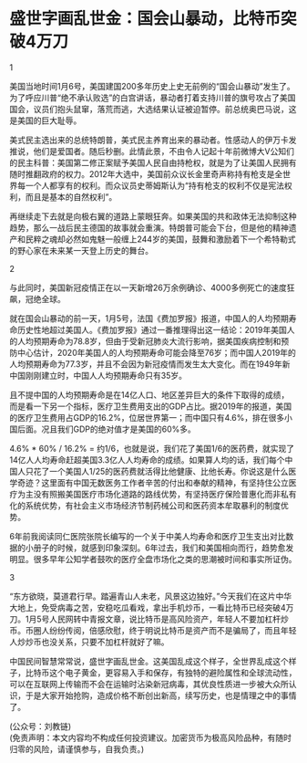 # 盛世字画乱世金：国会山暴动，比特币突破4万刀

1

美国当地时间1月6号，美国建国200多年历史上史无前例的“国会山暴动”发生了。为了呼应川普“绝不承认败选”的白宫讲话，暴动者打着支持川普的旗号攻占了美国国会，议员们抱头鼠窜，落荒而逃，大选结果认证被迫暂停。前总统奥巴马说，这是美国的巨大耻辱。

美式民主选出来的总统特朗普，美式民主养育出来的暴动者。性感动人的伊万卡发推说，他们是爱国者。随后秒删。此情此景，不由令人记起十年前微博大V公知们的民主科普：美国第二修正案赋予美国人民自由持枪权，就是为了让美国人民拥有随时推翻政府的权力。2012年大选中，美国前众议长金里奇声称持有枪支是全世界每一个人都享有的权利。而众议员史蒂姆斯认为“持有枪支的权利不仅是宪法权利，而且是基本的自然权利”。

再继续走下去就是向极右翼的道路上蒙眼狂奔。如果美国的共和政体无法抑制这种趋势，那么一战后民主德国的故事就会重演。特朗普可能会下台，但是他的精神遗产和民粹之魂却必然如鬼魅一般缠上244岁的美国，鼓舞和激励着下一个希特勒式的野心家在未来某一天登上历史的舞台。

2

与此同时，美国新冠疫情正在以一天新增26万余例确诊、4000多例死亡的速度狂飙，冠绝全球。

就在国会山暴动的前一天，1月5号，法国《费加罗报》报道，中国人的人均预期寿命历史性地超过美国人。《费加罗报》通过一番推理得出这一结论：2019年美国人的人均预期寿命为78.8岁，但由于受新冠肺炎大流行影响，据美国疾病控制和预防中心估计，2020年美国人的人均预期寿命可能会降至76岁；而中国人2019年的人均预期寿命为77.3岁，并且不会因为新冠疫情而发生太大变化。而在1949年新中国刚刚建立时，中国人人均预期寿命只有35岁。

且不提中国的人均预期寿命是在14亿人口、地区差异巨大的条件下取得的成绩，而是看一下另一个指标，医疗卫生费用支出的GDP占比。据2019年的报道，美国的医疗卫生费用占GDP的16.2%，位居世界第一；而中国只有4.6%，排在很多小国后面。况且我们GDP的绝对值才是美国的60%多。

4.6% * 60% / 16.2% = 约1/6，也就是说，我们花了美国1/6的医药费，就实现了14亿人人均寿命赶超美国3.3亿人人均寿命的成绩。如果算人均的话，我们每个中国人只花了一个美国人1/25的医药费就活得比他健康、比他长寿。你说这是什么医学奇迹？这里面有中国无数医务工作者辛苦的付出和奉献的精神，有坚持住公立医疗为主没有照搬美国医疗市场化道路的路线优势，有坚持医疗保险普惠化而非私有化的系统优势，有社会主义市场经济节制药械公司和医药资本牟取暴利的制度优势。

6年前我阅读同仁医院张院长编写的一个关于中美人均寿命和医疗卫生支出对比数据的小册子的时候，就感到印象深刻。6年过去，我们和美国相向而行，趋势愈发明显。很多早年公知学者鼓吹的医疗全盘市场化之类的思潮被时间和事实所证伪。

3

“东方欲晓，莫道君行早。踏遍青山人未老，风景这边独好。”今天我们在这片中华大地上，免受病毒之苦，安稳吃瓜看戏，拿出手机炒币，一看比特币已经突破4万刀。1月5号人民网转中青报文章，说比特币是高风险资产，年轻人不要加杠杆炒币。币圈人纷纷传阅，倍感欣慰，终于明说比特币是资产而不是骗局了，而且年轻人炒炒币也没关系，只要不加杠杆就好了嘛。

中国民间智慧常常说，盛世字画乱世金。这美国乱成这个样子，全世界乱成这个样子，比特币这个电子黄金，更容易入手和保存，有独特的避险属性和全球流动性，可以在互联网上传输而不会在运输时沾染新冠病毒，其优良性质进一步被大众所认识，于是大家开始抢购，造成价格不断创出新高，续写历史，也是情理之中的事情了。

(公众号：刘教链) \
(免责声明：本文内容均不构成任何投资建议。加密货币为极高风险品种，有随时归零的风险，请谨慎参与，自我负责。)
